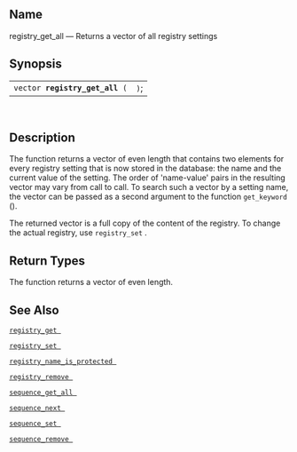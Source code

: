 <div id="fn_registry_get_all" class="refentry">

<div class="titlepage">

</div>

<div class="refnamediv">

## Name

registry_get_all — Returns a vector of all registry settings

</div>

<div class="refsynopsisdiv">

## Synopsis

<div id="fsyn_registry_get_all" class="funcsynopsis">

|                                     |      |
|-------------------------------------|------|
| `vector `**`registry_get_all`**` (` | `)`; |

<div class="funcprototype-spacer">

 

</div>

</div>

</div>

<div id="desc_registry_get_all" class="refsect1">

## Description

The function returns a vector of even length that contains two elements
for every registry setting that is now stored in the database: the name
and the current value of the setting. The order of 'name-value' pairs in
the resulting vector may vary from call to call. To search such a vector
by a setting name, the vector can be passed as a second argument to the
function `get_keyword` ().

The returned vector is a full copy of the content of the registry. To
change the actual registry, use `registry_set` .

</div>

<div id="ret_registry_get_all" class="refsect1">

## Return Types

The function returns a vector of even length.

</div>

<div id="seealso_registry_get_all" class="refsect1">

## See Also

<a href="fn_registry_get.html" class="link" title="registry_get"><code
class="function">registry_get </code></a>

<a href="fn_registry_set.html" class="link" title="registry_set"><code
class="function">registry_set </code></a>

<a href="fn_registry_name_is_protected.html" class="link"
title="registry_name_is_protected"><code
class="function">registry_name_is_protected </code></a>

<a href="fn_registry_remove.html" class="link"
title="registry_remove"><code
class="function">registry_remove </code></a>

<a href="fn_sequence_get_all.html" class="link"
title="sequence_get_all"><code
class="function">sequence_get_all </code></a>

<a href="fn_sequence_next.html" class="link" title="sequence_next"><code
class="function">sequence_next </code></a>

<a href="fn_sequence_set.html" class="link" title="sequence_set"><code
class="function">sequence_set </code></a>

<a href="fn_sequence_remove.html" class="link"
title="sequence_remove"><code
class="function">sequence_remove </code></a>

</div>

</div>
